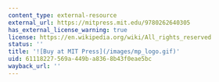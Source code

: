 ```yaml
---
content_type: external-resource
external_url: https://mitpress.mit.edu/9780262640305
has_external_license_warning: true
license: https://en.wikipedia.org/wiki/All_rights_reserved
status: ''
title: '![Buy at MIT Press](/images/mp_logo.gif)'
uid: 61118227-569a-449b-a836-8b43f0eae5bc
wayback_url: ''
---
```

